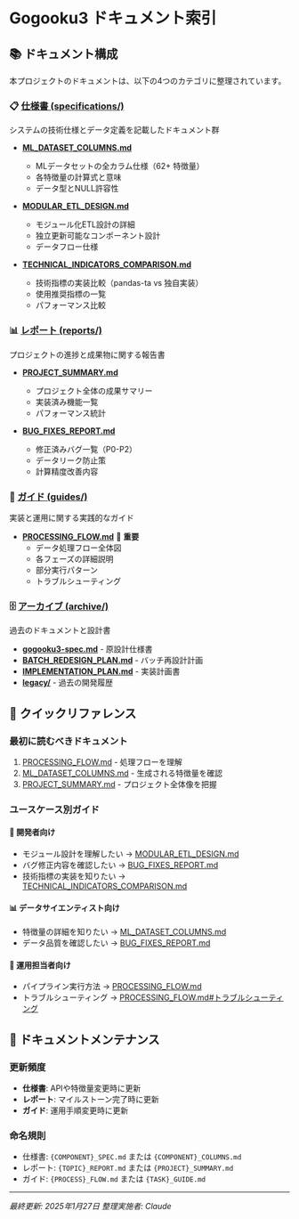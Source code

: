 # Gogooku3 ドキュメント索引

## 📚 ドキュメント構成

本プロジェクトのドキュメントは、以下の4つのカテゴリに整理されています。

### 📋 [仕様書 (specifications/)](specifications/)
システムの技術仕様とデータ定義を記載したドキュメント群

- **[ML_DATASET_COLUMNS.md](specifications/ML_DATASET_COLUMNS.md)**
  - MLデータセットの全カラム仕様（62+ 特徴量）
  - 各特徴量の計算式と意味
  - データ型とNULL許容性

- **[MODULAR_ETL_DESIGN.md](specifications/MODULAR_ETL_DESIGN.md)**
  - モジュール化ETL設計の詳細
  - 独立更新可能なコンポーネント設計
  - データフロー仕様

- **[TECHNICAL_INDICATORS_COMPARISON.md](specifications/TECHNICAL_INDICATORS_COMPARISON.md)**
  - 技術指標の実装比較（pandas-ta vs 独自実装）
  - 使用推奨指標の一覧
  - パフォーマンス比較

### 📊 [レポート (reports/)](reports/)
プロジェクトの進捗と成果物に関する報告書

- **[PROJECT_SUMMARY.md](reports/PROJECT_SUMMARY.md)**
  - プロジェクト全体の成果サマリー
  - 実装済み機能一覧
  - パフォーマンス統計

- **[BUG_FIXES_REPORT.md](reports/BUG_FIXES_REPORT.md)**
  - 修正済みバグ一覧（P0-P2）
  - データリーク防止策
  - 計算精度改善内容

### 📖 [ガイド (guides/)](guides/)
実装と運用に関する実践的なガイド

- **[PROCESSING_FLOW.md](guides/PROCESSING_FLOW.md)** 📌 **重要**
  - データ処理フロー全体図
  - 各フェーズの詳細説明
  - 部分実行パターン
  - トラブルシューティング

### 🗄️ [アーカイブ (archive/)](archive/)
過去のドキュメントと設計書

- **[gogooku3-spec.md](archive/gogooku3-spec.md)** - 原設計仕様書
- **[BATCH_REDESIGN_PLAN.md](archive/BATCH_REDESIGN_PLAN.md)** - バッチ再設計計画
- **[IMPLEMENTATION_PLAN.md](archive/IMPLEMENTATION_PLAN.md)** - 実装計画書
- **[legacy/](archive/legacy/)** - 過去の開発履歴

## 🚀 クイックリファレンス

### 最初に読むべきドキュメント
1. [PROCESSING_FLOW.md](guides/PROCESSING_FLOW.md) - 処理フローを理解
2. [ML_DATASET_COLUMNS.md](specifications/ML_DATASET_COLUMNS.md) - 生成される特徴量を確認
3. [PROJECT_SUMMARY.md](reports/PROJECT_SUMMARY.md) - プロジェクト全体像を把握

### ユースケース別ガイド

#### 🔧 開発者向け
- モジュール設計を理解したい → [MODULAR_ETL_DESIGN.md](specifications/MODULAR_ETL_DESIGN.md)
- バグ修正内容を確認したい → [BUG_FIXES_REPORT.md](reports/BUG_FIXES_REPORT.md)
- 技術指標の実装を知りたい → [TECHNICAL_INDICATORS_COMPARISON.md](specifications/TECHNICAL_INDICATORS_COMPARISON.md)

#### 📊 データサイエンティスト向け
- 特徴量の詳細を知りたい → [ML_DATASET_COLUMNS.md](specifications/ML_DATASET_COLUMNS.md)
- データ品質を確認したい → [BUG_FIXES_REPORT.md](reports/BUG_FIXES_REPORT.md)

#### 🏃 運用担当者向け
- パイプライン実行方法 → [PROCESSING_FLOW.md](guides/PROCESSING_FLOW.md)
- トラブルシューティング → [PROCESSING_FLOW.md#トラブルシューティング](guides/PROCESSING_FLOW.md#トラブルシューティング)

## 📝 ドキュメントメンテナンス

### 更新頻度
- **仕様書**: APIや特徴量変更時に更新
- **レポート**: マイルストーン完了時に更新
- **ガイド**: 運用手順変更時に更新

### 命名規則
- 仕様書: `{COMPONENT}_SPEC.md` または `{COMPONENT}_COLUMNS.md`
- レポート: `{TOPIC}_REPORT.md` または `{PROJECT}_SUMMARY.md`
- ガイド: `{PROCESS}_FLOW.md` または `{TASK}_GUIDE.md`

---
*最終更新: 2025年1月27日*
*整理実施者: Claude*
